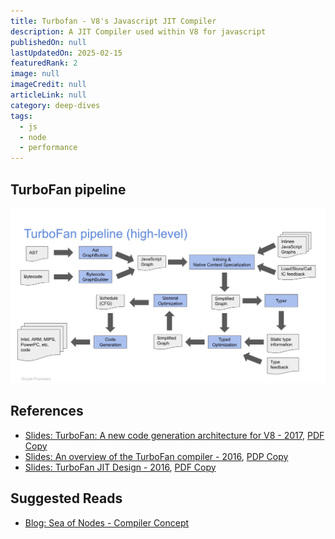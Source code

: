 ```yaml
---
title: Turbofan - V8's Javascript JIT Compiler
description: A JIT Compiler used within V8 for javascript
publishedOn: null
lastUpdatedOn: 2025-02-15
featuredRank: 2
image: null
imageCredit: null
articleLink: null
category: deep-dives
tags:
  - js
  - node
  - performance
---
```


## TurboFan pipeline

![TurboFan Pipelines from "Overview of the TurboFan Compiler" Slides](./turbo-fan-pipeline.jpg)

## References

- [Slides: TurboFan: A new code generation architecture for V8 - 2017](https://docs.google.com/presentation/d/1_eLlVzcj94_G4r9j9d_Lj5HRKFnq6jgpuPJtnmIBs88/edit#slide=id.p),
  [PDF Copy](https://github.com/sujeet-pro/learning-resources/blob/main/deep-dives/v8-internals/TurboFan_%20A%20new%20code%20generation%20architecture%20for%20V8.pdf)
- [Slides: An overview of the TurboFan compiler - 2016](https://docs.google.com/presentation/d/1H1lLsbclvzyOF3IUR05ZUaZcqDxo7_-8f4yJoxdMooU/edit#slide=id.p),
  [PDP Copy](https://github.com/sujeet-pro/learning-resources/blob/main/deep-dives/v8-internals/An%20overview%20of%20the%20TurboFan%20compiler.pdf)
- [Slides: TurboFan JIT Design - 2016](https://docs.google.com/presentation/d/1sOEF4MlF7LeO7uq-uThJSulJlTh--wgLeaVibsbb3tc/edit#slide=id.p),
  [PDF Copy](https://github.com/sujeet-pro/learning-resources/blob/main/deep-dives/v8-internals/TurboFan%20TechTalk%20presentation.pdf)

## Suggested Reads

- [Blog: Sea of Nodes - Compiler Concept](https://darksi.de/d.sea-of-nodes/)
